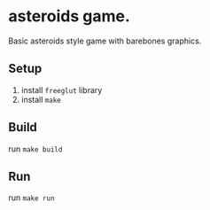 # asteroids game.

Basic asteroids style game with barebones graphics.

## Setup

1. install `freeglut` library
2. install `make`

## Build

run `make build`

## Run

run `make run`

